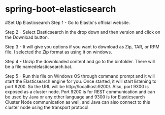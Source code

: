 # spring-boot-elasticsearch

#Set Up Elasticsearch 
Step 1 - Go to Elastic's official website.

Step 2 - Select Elasticsearch in the drop down and then version  and click on the Download button.

Step 3 - It will give you options if you want to download as Zip, TAR, or RPM file. I selected the Zip format as using it on windows.

Step 4 - Unzip the downloaded content and go to the binfolder. There will be a file namedelasticsearch.bat.

Step 5 - Run this file on Windows OS through command prompt and it will start the Elasticsearch engine for you. Once started, it will start listening to port 9200. So the URL will be http://localhost:9200/. Also, port 9300 is exposed as a cluster node. Port 9200 is for REST communication and can be used by Java or any other language and 9300 is for Elasticsearch Cluster Node communication as well, and Java can also connect to this cluster node using the transport protocol.



